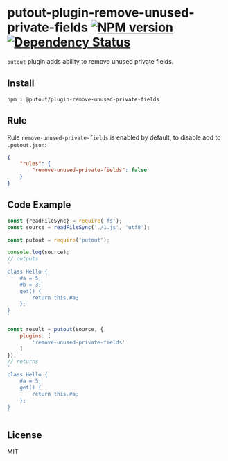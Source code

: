 # putout-plugin-remove-unused-private-fields [![NPM version][NPMIMGURL]][NPMURL] [![Dependency Status][DependencyStatusIMGURL]][DependencyStatusURL]

[NPMIMGURL]:                https://img.shields.io/npm/v/@putout/plugin-remove-unused-private-fields.svg?style=flat&longCache=true
[NPMURL]:                   https://npmjs.org/package/@putout/plugin-remove-unused-private-fields"npm"

[DependencyStatusURL]:      https://david-dm.org/coderaiser/putout?path=packages/plugin-remove-unused-private-fields
[DependencyStatusIMGURL]:   https://david-dm.org/coderaiser/putout.svg?path=packages/plugin-remove-unused-private-fields

`putout` plugin adds ability to remove unused private fields.

## Install

```
npm i @putout/plugin-remove-unused-private-fields
```

## Rule

Rule `remove-unused-private-fields` is enabled by default, to disable add to `.putout.json`:

```json
{
    "rules": {
        "remove-unused-private-fields": false
    }
}
```

## Code Example

```js
const {readFileSync} = require('fs');
const source = readFileSync('./1.js', 'utf8');

const putout = require('putout');

console.log(source);
// outputs
`
class Hello {
    #a = 5;
    #b = 3;
    get() {
        return this.#a;
    };
}
`

const result = putout(source, {
    plugins: [
        'remove-unused-private-fields'
    ]
});
// returns
`
class Hello {
    #a = 5;
    get() {
        return this.#a;
    };
}
`
```

## License

MIT

